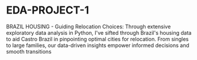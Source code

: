 # EDA-PROJECT-1
BRAZIL HOUSING - Guiding Relocation Choices: Through extensive exploratory data analysis in Python, I've sifted through Brazil's housing data to aid Castro Brazil in pinpointing optimal cities for relocation. From singles to large families, our data-driven insights empower informed decisions and smooth transitions 
